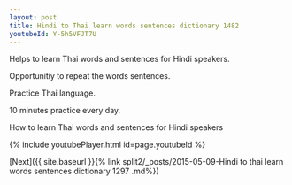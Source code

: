 ```yaml
---
layout: post
title: Hindi to Thai learn words sentences dictionary 1482 
youtubeId: Y-5h5VFJT7U
---
```

 
 
Helps to learn Thai words and sentences for Hindi speakers.

Opportunitiy to repeat the words sentences. 

Practice Thai language. 
 
10 minutes practice every day. 
 
How to learn Thai words and sentences for Hindi speakers 
 
{% include youtubePlayer.html id=page.youtubeId %}
 
 
[Next]({{ site.baseurl }}{% link  split2/_posts/2015-05-09-Hindi to thai learn words sentences dictionary 1297 .md%})
 
